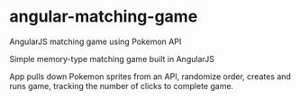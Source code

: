 angular-matching-game
=====================

AngularJS matching game using Pokemon API

Simple memory-type matching game built in AngularJS

App pulls down Pokemon sprites from an API, randomize order, creates and runs game, tracking the number of clicks to complete game.
